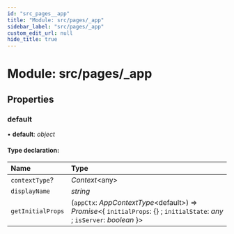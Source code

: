 ```yaml
---
id: "src_pages__app"
title: "Module: src/pages/_app"
sidebar_label: "src/pages/_app"
custom_edit_url: null
hide_title: true
---
```


# Module: src/pages/\_app

## Properties

### default

• **default**: *object*

#### Type declaration:

Name | Type |
:------ | :------ |
`contextType`? | *Context*<any\> |
`displayName` | *string* |
`getInitialProps` | (`appCtx`: *AppContextType*<default\>) => *Promise*<{ `initialProps`: {} ; `initialState`: *any* ; `isServer`: *boolean*  }\> |

